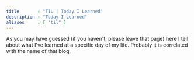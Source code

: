 ```yaml
---
title       : "TIL | Today I Learned"
description : "Today I Learned"
aliases     : [ "til" ]
---
```


As you may have guessed (if you haven't, please leave that page) here I tell about what I've learned at a specific day of my life. Probably it is correlated with the name of that blog.